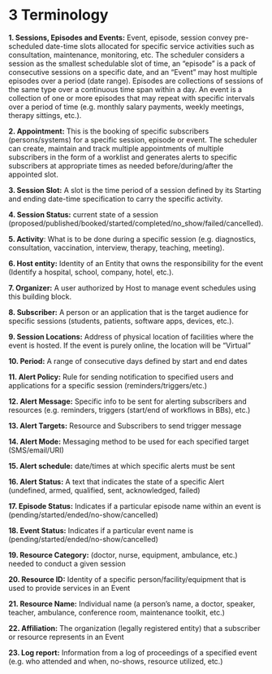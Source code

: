 # 3 Terminology

**1.     Sessions, Episodes and Events:** Event, episode, session convey pre-scheduled date-time slots allocated for specific service activities such as consultation, maintenance, monitoring, etc. The scheduler considers a session as the smallest schedulable slot of time, an “episode” is a pack of consecutive sessions on a specific date, and an “Event” may host multiple episodes over a period (date range). Episodes are collections of sessions of the same type over a continuous time span within a day. An event is a collection of one or more episodes that may repeat with specific intervals over a period of time (e.g. monthly salary payments, weekly meetings, therapy sittings, etc.).

**2.     Appointment:** This is the booking of specific subscribers (persons/systems) for a specific session, episode or event. The scheduler can create, maintain and track multiple appointments of multiple subscribers in the form of a worklist and generates alerts to specific subscribers at appropriate times as needed before/during/after the appointed slot.

**3.     Session Slot:** A slot is the time period of a session defined by its Starting and ending date-time specification to carry the specific activity.

**4.     Session Status:** current state of a session (proposed/published/booked/started/completed/no\_show/failed/cancelled).

**5.     Activity**: What is to be done during a specific session (e.g. diagnostics, consultation, vaccination, interview, therapy, teaching, meeting).

**6.     Host entity:** Identity of an Entity that owns the responsibility for the event (Identify a hospital, school, company, hotel, etc.).

**7.     Organizer:** A user authorized by Host to manage event schedules using this building block.

**8.     Subscriber:** A person or an application that is the target audience for specific sessions (students, patients, software apps, devices, etc.).

**9.     Session Locations:** Address of physical location of facilities where the event is hosted. If the event is purely online, the location will be “Virtual”

**10.  Period:** A range of consecutive days defined by start and end dates

**11.  Alert Policy:** Rule for sending notification to specified users and applications for a specific session (reminders/triggers/etc.)

**12.  Alert Message:** Specific info to be sent for alerting subscribers and resources (e.g. reminders, triggers (start/end of workflows in BBs), etc.)

**13.  Alert Targets:** Resource and Subscribers to send trigger message

**14.  Alert Mode:** Messaging method to be used for each specified target (SMS/email/URI)

**15.  Alert schedule:** date/times at which specific alerts must be sent

**16.  Alert Status:** A text that indicates the state of a specific Alert (undefined, armed, qualified, sent, acknowledged, failed)

**17.  Episode Status:** Indicates if a particular episode name within an event is (pending/started/ended/no-show/cancelled)

**18.  Event Status:** Indicates if a particular event name is (pending/started/ended/no-show/cancelled)

**19.  Resource Category:** (doctor, nurse, equipment, ambulance, etc.) needed to conduct a given session

**20.  Resource ID:** Identity of a specific person/facility/equipment that is used to provide services in an Event

**21.  Resource Name:** Individual name (a person’s name, a doctor, speaker, teacher, ambulance, conference room, maintenance toolkit, etc.)

**22.  Affiliation:** The organization (legally registered entity) that a subscriber or resource represents in an Event

**23.  Log report:** Information from a log of proceedings of a specified event (e.g. who attended and when, no-shows, resource utilized, etc.)
